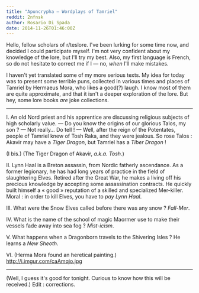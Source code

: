 ```yaml
---
title: "Apuncrypha — Wordplays of Tamriel"
reddit: 2nfnsk
author: Rosario_Di_Spada
date: 2014-11-26T01:46:00Z
---
```


Hello, fellow scholars of r/teslore.
I've been lurking for some time now, and decided I could participate myself. I'm not very confident about my knowledge of the lore, but I'll try my best. Also, my first language is French, so do not hesitate to correct me if I — no, *when* I'll make mistakes.

I haven't yet translated some of my more serious texts. My idea for today was to present some terrible puns, collected in various times and places of Tamriel by Hermaeus Mora, who likes a good(?) laugh. I know most of them are quite approximate, and that it isn't a deeper exploration of the lore. But hey, some lore books *are* joke collections.

_____________________

I.
An old Nord priest and his apprentice are discussing religious subjects of high scholarly value.
— Do you know the origins of our glorious Talos, my son ?
— Not really… Do tell !
— Well, after the reign of the Potentates, people of Tamriel knew of Tosh Raka, and they were jealous. So rose Talos : Akavir may have a *Tiger Dragon*, but Tamriel has a *Tiber Dragon* !

(I bis.)
(The Tiger Dragon of Akavir, *a.k.a. Tosh*.)

II.
Lynn Haal is a Breton assassin, from Nordic fatherly ascendance. As a former legionary, he has had long years of practice in the field of slaughtering Elves. Retired after the Great War, he makes a living off his precious knowledge by accepting some assassination contracts. He quickly built himself a « good » reputation of a skilled and specialized Mer-killer.
Moral : in order to kill Elves, you have to *pay Lynn Haal*.

III.
What were the Snow Elves called before there was any snow ?
*Fall-Mer*.

IV.
What is the name of the school of magic Maormer use to make their vessels fade away into sea fog ?
*Mist-icism*.

V.
What happens when a Dragonborn travels to the Shivering Isles ?
He learns a *New Sheoth*.

VI.
(Herma Mora found an heretical painting.)
http://i.imgur.com/caAmqjo.jpg

______________

(Well, I guess it's good for tonight. Curious to know how this will be received.)
Edit : corrections.
